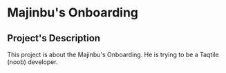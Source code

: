 # Majinbu's Onboarding
## Project's Description
This project is about the Majinbu's Onboarding. He is trying to be a Taqtile (noob) developer.